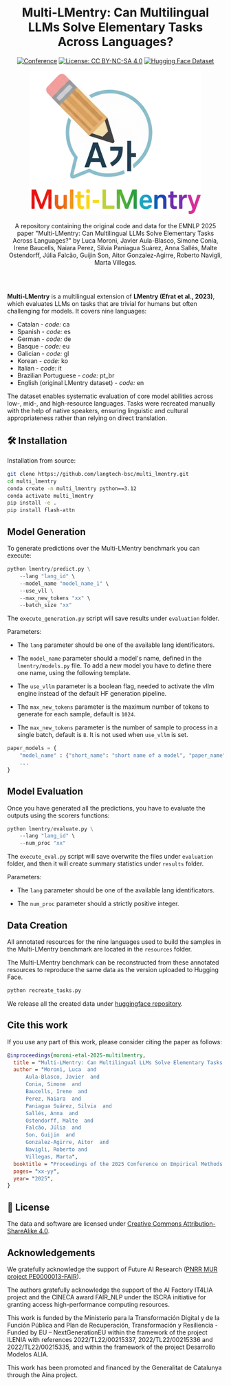 <div align="center">

# Multi-LMentry: Can Multilingual LLMs Solve Elementary Tasks Across Languages?

[![Conference](https://img.shields.io/badge/EMNLP-2025-4b44ce)](https://2025.emnlp.org/)
[![License: CC BY-NC-SA 4.0](https://img.shields.io/badge/License-CC%20BY--NC--SA%204.0-lightgrey.svg)](https://creativecommons.org/licenses/by-nc-sa/4.0/)
[![Hugging Face Dataset](https://img.shields.io/badge/%F0%9F%A4%97%20Hugging%20Face-Dataset-FCD21D)](https://huggingface.co/datasets/BSC-LT/multi_lmentry)
</div>

<p align="center">
  <img src="https://github.com/Andrew-Wyn/images/blob/master/multi_lmentry/LMentry-LOGO-no_bgrd.png"
       width="400">
</p>

<div align="center"> A repository containing the original code and data for the EMNLP 2025 paper "Multi-LMentry: Can Multilingual LLMs Solve Elementary Tasks Across Languages?" by Luca Moroni, Javier Aula-Blasco, Simone Conia, Irene Baucells, Naiara Perez, Silvia Paniagua Suárez, Anna Sallés, Malte Ostendorff, Júlia Falcão, Guijin Son, Aitor Gonzalez-Agirre, Roberto Navigli, Marta Villegas. </div>

<br><br>

**Multi-LMentry** is a multilingual extension of **LMentry (Efrat et al., 2023)**, which evaluates LLMs on tasks that are trivial for humans but often challenging for models. It covers nine languages:

- Catalan - *code:* ca
- Spanish - *code:* es
- German - *code:* de
- Basque - *code:* eu
- Galician - *code:* gl
- Korean - *code:* ko
- Italian - *code:* it
- Brazilian Portuguese - *code:* pt_br
- English (original LMentry dataset) - *code:* en

The dataset enables systematic evaluation of core model abilities across low-, mid-, and high-resource languages. Tasks were recreated manually with the help of native speakers, ensuring linguistic and cultural appropriateness rather than relying on direct translation.


## 🛠️ Installation

Installation from source:

```bash
git clone https://github.com/langtech-bsc/multi_lmentry.git
cd multi_lmentry
conda create -n multi_lmentry python==3.12
conda activate multi_lmentry
pip install -e .
pip install flash-attn
```

## Model Generation 

To generate predictions over the Multi-LMentry benchmark you can execute:

```python
python lmentry/predict.py \
    --lang "lang_id" \
    --model_name "model_name_1" \
    --use_vll \
    --max_new_tokens "xx" \
    --batch_size "xx"
```

The `execute_generation.py` script will save results under `evaluation` folder.

Parameters:

- The `lang` parameter should be one of the available lang identificators.

- The `model_name` parameter should a model's name, defined in the `lmentry/models.py` file. To add a new model you have to define there one name, using the following template.

- The `use_vllm` parameter is a boolean flag, needed to activate the vllm engine instead of the default HF generation pipeline.

- The `max_new_tokens` parameter is the maximum number of tokens to generate for each sample, default is `1024`.

- The `max_new_tokens` parameter is the number of sample to process in a single batch, default is `8`. It is not used when `use_vllm` is set.

```python
paper_models = {
    "model_name" : {"short_name": "short name of a model", "paper_name": "huggingface name", "predictor_name": "huggingface name"},
    ...
}
```

## Model Evaluation

Once you have generated all the predictions, you have to evaluate the outputs using the scorers functions:

```python
python lmentry/evaluate.py \
    --lang "lang_id" \
    --num_proc "xx"
```

The `execute_eval.py` script will save overwrite the files under `evaluation` folder, and then it will create summary statistics under `results` folder.

Parameters:

- The `lang` parameter should be one of the available lang identificators.

- The `num_proc` parameter should a strictly positive integer.

## Data Creation

All annotated resources for the nine languages used to build the samples in the Multi-LMentry benchmark are located in the `resources` folder.

The Multi-LMentry benchmark can be reconstructed from these annotated resources to reproduce the same data as the version uploaded to Hugging Face.

```python
python recreate_tasks.py
```

We release all the created data under <a href="https://huggingface.co/datasets/BSC-LT/multi_lmentry">huggingface repository</a>.

## Cite this work

If you use any part of this work, please consider citing the paper as follows:

```bibtex
@inproceedings{moroni-etal-2025-multilmentry,
  title = "Multi-LMentry: Can Multilingual LLMs Solve Elementary Tasks Across Languages?",
  author = "Moroni, Luca  and
      Aula-Blasco, Javier  and
      Conia, Simone  and
      Baucells, Irene  and
      Perez, Naiara  and
      Paniagua Suárez, Silvia  and
      Sallés, Anna  and
      Ostendorff, Malte  and
      Falcão, Júlia  and
      Son, Guijin  and
      Gonzalez-Agirre, Aitor  and
      Navigli, Roberto and
      Villegas, Marta",
  booktitle = "Proceedings of the 2025 Conference on Empirical Methods in Natural Language Processing",
  pages= "xx-yy",
  year= "2025",
}
```

## 🪪 License

The data and software are licensed under [Creative Commons Attribution-ShareAlike 4.0](https://creativecommons.org/licenses/by-sa/4.0/).

## Acknowledgements
We gratefully acknowledge the support of Future AI Research ([PNRR MUR project PE0000013-FAIR](https://fondazione-fair.it/en/)).

The authors gratefully acknowledge the support of the AI Factory IT4LIA project and the CINECA award FAIR_NLP under the ISCRA initiative for granting access high-performance computing resources.

This work is funded by the Ministerio para la Transformación Digital y de la Función Pública and Plan de Recuperación, Transformación y Resiliencia - Funded by EU – NextGenerationEU within the framework of the project ILENIA with references 2022/TL22/00215337, 2022/TL22/00215336 and 2022/TL22/00215335, and within the framework of the project Desarrollo Modelos ALIA.

This work has been promoted and financed by the Generalitat de Catalunya through the Aina project.


